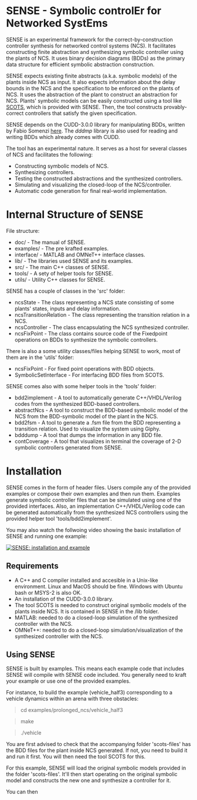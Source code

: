 SENSE - Symbolic controlEr for Networked SystEms
================================================
SENSE is an experimental framework for the correct-by-construction controller synthesis for networked control systems (NCS).
It facilitates constructing finite abstraction and synthesizing symbolic controller using the plants of NCS. 
It uses binary decision diagrams (BDDs) as the primary data structure for efficient symbolic abstraction construction. 

SENSE expects existing finite abstracts (a.k.a. symbolic models) of the plants inside NCS as input. 
It also expects information about the delay bounds in the NCS and the specification to be enforced on the plants of NCS. 
It uses the abstraction of the plant to construct an abstraction for NCS. 
Plants' symbolic models can be easily constructed using a tool like [SCOTS](https://www.hcs.ei.tum.de/en/software/scots/), which is provided with SENSE.
Then, the tool constructs provably-correct controllers that satisfy the given specification.

SENSE depends on the CUDD-3.0.0 library for manipulating BDDs, written by Fabio Somenzi [here](http://vlsi.colorado.edu/~fabio/). 
The _dddmp_ library is also used for reading and writing BDDs which already comes with CUDD.

The tool has an experimental nature.
It serves as a host for several classes of NCS and facilitates the following:

- Constructing symbolic models of NCS.
- Synthesizing controllers.
- Testing the constructed abstractions and the synthesized controllers.
- Simulating and visualizing the closed-loop of the NCS/controller.
- Automatic code generation for final real-world implementation.


Internal Structure of SENSE
===========================

File structure:

- doc/ - The manual of SENSE.
- examples/ - The pre krafted examples.
- interface/ - MATLAB and OMNeT++ interface classes.
- lib/ - The libraries used SENSE and its examples.
- src/ - The main C++ classes of SENSE.
- tools/ - A sety of helper tools for SENSE.
- utils/ - Utility C++ classes for SENSE.


SENSE has a couple of classes in the 'src' folder:

- ncsState - The class representing a NCS state consisting of some plants' states, inputs and delay information.
- ncsTransitionRelation - The class representing the transition relation in a NCS.
- ncsController - The class encapsulating the NCS synthesized controller.
- ncsFixPoint - The class contains source code of the Fixedpoint operations on BDDs to synthesize the symbolic controllers.

There is also a some utility classes/files helping SENSE to work, most of them are in the 'utils' folder:

- ncsFixPoint - For fixed point operations with BDD objects.
- SymbolicSetInterface - For interfacing BDD files from SCOTS.


SENSE comes also with some helper tools in the 'tools' folder:

- bdd2implement - A tool to automatically generate C++/VHDL/Verilog codes from the synthesized BDD-based controllers.
- abstractNcs - A tool to construct the BDD-based symbolic model of the NCS from the BDD-symbolic model of the plant in the NCS.
- bdd2fsm - A tool to generate a .fsm file from the BDD representing a transition relation. Used to visualize the system using Giphy.
- bdddump - A tool that dumps the information in any BDD file.
- contCoverage - A tool that visualizes in terminal the coverage of 2-D symbolic controllers generated from SENSE.



Installation
============

SENSE comes in the form of header files. 
Users compile any of the provided examples or compose their own examples and then run them.
Examples generate symbolic controller files that can be simulated using one of the provided interfaces.
Also, an implementation C++/VHDL/Verilog code can be generated automatically from the synthesized NCS controllers using the provided helper tool 'tools/bdd2implement'.

You may also watch the follwoing video showing the basic installation of SENSE and running one example:

[![SENSE: installation and example](https://img.youtube.com/vi/YBsFgyymR9s/0.jpg)](https://www.youtube.com/watch?v=YBsFgyymR9s)

Requirements
------------
- A C++ and C compiler installed and accesible in a Unix-like environment. Linux and MacOS should be fine. Windows with Ubuntu bash or MSYS-2 is also OK.
- An installation of the CUDD-3.0.0 library.
- The tool SCOTS is needed to construct original symbolic models of the plants inside NCS. It is contained in SENSE in the /lib folder.
- MATLAB: needed to do a closed-loop simulation of the synthesized controller with the NCS.
- OMNeT++: needed to do a closed-loop simulation/visualization of the synthesized controller with the NCS.

Using SENSE
-----------
SENSE is built by examples. This means each example code that includes SENSE will compile with SENSE code included. You generally need to kraft your example or use one of the provided examples.

For instance, to build the example (vehicle_half3) corresponding to a vehicle dynamics within an arena with three obstacles:

> cd examples/prolonged_ncs/vehicle_half3

> make

> ./vehicle

You are first advised to check that the accompanying folder 'scots-files' has the BDD files for the plant inside NCS generated. If not, you need to build it and run it first. You will then need the tool SCOTS for this.

For this example, SENSE will load the original symbolic models provided in the folder 'scots-files'. It'll then start operating on the original symbolic model and constructs the new one and synthesize a controller for it.

You can then


